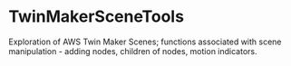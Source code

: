 # TwinMakerSceneTools
Exploration of AWS Twin Maker Scenes; functions associated with scene manipulation - adding nodes, children of nodes, motion indicators.
